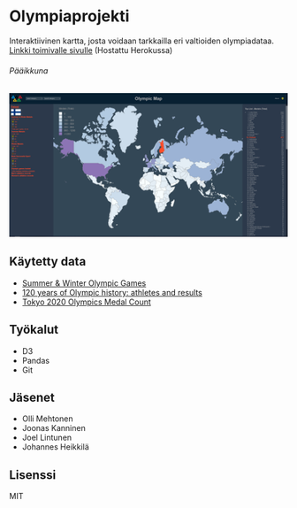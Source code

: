 # Olympiaprojekti
Interaktiivinen kartta, josta voidaan tarkkailla eri valtioiden olympiadataa.  
[Linkki toimivalle sivulle](https://olympiasetit.herokuapp.com/) (Hostattu Herokussa)
###### Pääikkuna
![](https://github.com/OlliMehtonen/Olympiaprojekti/blob/main/Debug/Capture.PNG)
## Käytetty data
* [Summer & Winter Olympic Games](https://data.world/johayes13/summer-winter-olympic-games)
* [120 years of Olympic history: athletes and results](https://www.kaggle.com/heesoo37/120-years-of-olympic-history-athletes-and-results)
* [Tokyo 2020 Olympics Medal Count](https://www.kaggle.com/jamieeeee/tokyo-2020-olympics-medal-count)
## Työkalut
* D3
* Pandas
* Git
## Jäsenet
* Olli Mehtonen 
* Joonas Kanninen 
* Joel Lintunen
* Johannes Heikkilä
## Lisenssi
MIT
